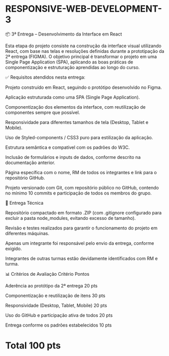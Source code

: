 # RESPONSIVE-WEB-DEVELOPMENT-3
📦 3ª Entrega – Desenvolvimento da Interface em React

Esta etapa do projeto consiste na construção da interface visual utilizando React, com base nas telas e resoluções definidas durante a prototipação da 2ª entrega (FIGMA). O objetivo principal é transformar o projeto em uma Single Page Application (SPA), aplicando as boas práticas de componentização e estruturação aprendidas ao longo do curso.

✅ Requisitos atendidos nesta entrega:

Projeto construído em React, seguindo o protótipo desenvolvido no Figma.

Aplicação estruturada como uma SPA (Single Page Application).

Componentização dos elementos da interface, com reutilização de componentes sempre que possível.

Responsividade para diferentes tamanhos de tela (Desktop, Tablet e Mobile).

Uso de Styled-components / CSS3 puro para estilização da aplicação.

Estrutura semântica e compatível com os padrões do W3C.

Inclusão de formulários e inputs de dados, conforme descrito na documentação anterior.

Página específica com o nome, RM de todos os integrantes e link para o repositório GitHub.

Projeto versionado com Git, com repositório público no GitHub, contendo no mínimo 10 commits e participação de todos os membros do grupo.

📁 Entrega Técnica

Repositório compactado em formato .ZIP (com .gitignore configurado para excluir a pasta node_modules, evitando excesso de tamanho).

Revisão e testes realizados para garantir o funcionamento do projeto em diferentes máquinas.

Apenas um integrante foi responsável pelo envio da entrega, conforme exigido.

Integrantes de outras turmas estão devidamente identificados com RM e turma.

📊 Critérios de Avaliação
Critério	Pontos

Aderência ao protótipo da 2ª entrega	20 pts

Componentização e reutilização de itens	30 pts

Responsividade (Desktop, Tablet, Mobile)	20 pts

Uso do GitHub e participação ativa de todos	20 pts

Entrega conforme os padrões estabelecidos	10 pts

# Total	100 pts
